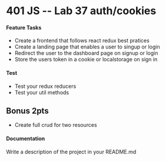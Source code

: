 401 JS --  Lab 37 auth/cookies
===

#### Feature Tasks
* Create a frontend that follows react redux best pratices
* Create a landing page that enables a user to singup or login
* Redirect the user to the dashboard page on signup or login
* Store the users token in a cookie or localstorage on sign in

#### Test
* Test your redux reducers
* Test your util methods

## Bonus 2pts
* Create full crud for two resources

####  Documentation  
Write a description of the project in your README.md
